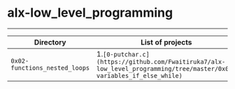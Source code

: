 # alx-low_level_programming
---------------------------
| Directory | List of projects | Description |
| -------- | ------------------- | ----------- |
| `0x02-functions_nested_loops` | 1.`[0-putchar.c](https://github.com/Fwaitiruka7/alx-low_level_programming/tree/master/0x01-variables_if_else_while)` | 
